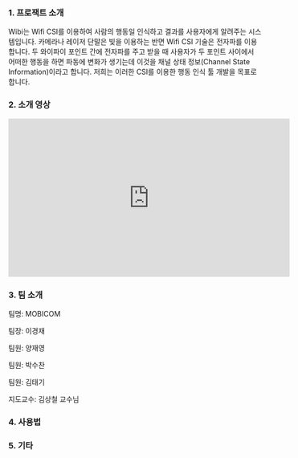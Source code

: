 ### 1. 프로잭트 소개

Wibi는 Wifi CSI를 이용하여 사람의 행동일 인식하고 결과를 사용자에게 알려주는 시스템입니다. 카메라나 레이저 단말은 빛을 이용하는 반면 Wifi CSI 기술은 전자파를 이용합니다. 두 와이파이 포인트 간에 전자파를 주고 받을 때 사용자가 두 포인트 사이에서 어떠한 행동을 하면 파동에 변화가 생기는데 이것을 채널 상태 정보(Channel State Information)이라고 합니다. 저희는 이러한 CSI를 이용한 행동 인식 툴 개발을 목표로 합니다.

### 2. 소개 영상

<iframe width="560" height="315" src="https://www.youtube.com/embed/gVn6uMP54cw" frameborder="0" allow="autoplay; encrypted-media" allowfullscreen></iframe>

### 3. 팀 소개

팀명: MOBICOM

팀장: 이경재

팀원: 양재영

팀원: 박수찬

팀원: 김태기

지도교수: 김상철 교수님

### 4. 사용법


### 5. 기타


